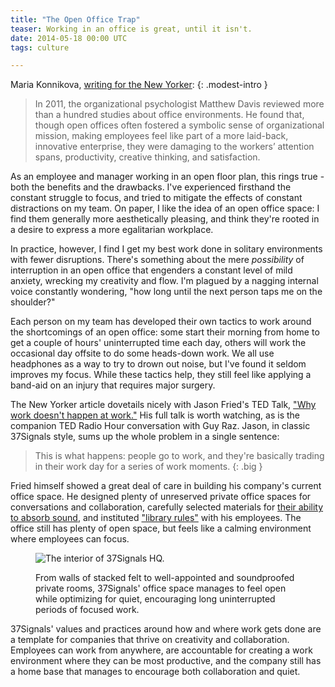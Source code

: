 ```yaml
---
title: "The Open Office Trap"  
teaser: Working in an office is great, until it isn't. 
date: 2014-05-18 00:00 UTC
tags: culture 

---
```


Maria Konnikova, [writing for the New Yorker](http://www.newyorker.com/online/blogs/currency/2014/01/the-open-office-trap.html):
{: .modest-intro }

> In 2011, the organizational psychologist Matthew Davis reviewed more than a hundred studies about office environments. He found that, though open offices often fostered a symbolic sense of organizational mission, making employees feel like part of a more laid-back, innovative enterprise, they were damaging to the workers’ attention spans, productivity, creative thinking, and satisfaction.

As an employee and manager working in an open floor plan, this rings true - both the benefits and the drawbacks. I've experienced firsthand the constant struggle to focus, and tried to mitigate the effects of constant distractions on my team. On paper, I like the idea of an open office space: I find them generally more aesthetically pleasing, and think they're rooted in a desire to express a more egalitarian workplace.

In practice, however, I find I get my best work done in solitary environments with fewer disruptions. There's something about the mere *possibility* of interruption in an open office that engenders a constant level of mild anxiety, wrecking my creativity and flow. I'm plagued by a nagging internal voice constantly wondering, "how long until the next person taps me on the shoulder?"

Each person on my team has developed their own tactics to work around the shortcomings of an open office: some start their morning from home to get a couple of hours' uninterrupted time each day, others will work the occasional day offsite to do some heads-down work. We all use headphones as a way to try to drown out noise, but I've found it seldom improves my focus. While these tactics help, they still feel like applying a band-aid on an injury that requires major surgery.

The New Yorker article dovetails nicely with Jason Fried's TED Talk, ["Why work doesn't happen at work."](http://www.npr.org/2013/10/04/191621516/is-too-much-collaboration-a-bad-thing) His full talk is worth watching, as is the companion TED Radio Hour conversation with Guy Raz. Jason, in classic 37Signals style, sums up the whole problem in a single sentence: 

> This is what happens: people go to work, and they're basically trading in their work day for a series of work moments.
{: .big } 

Fried himself showed a great deal of care in building his company's current office space. He designed plenty of unreserved private office spaces for conversations and collaboration, carefully selected materials for [their ability to absorb sound](http://www.fastcodesign.com/1662465/for-a-company-that-sells-productivity-a-space-that-fosters-it), and instituted ["library rules"](https://signalvnoise.com/posts/3357-an-office-with-ldquolibrary-rulesrdquo) with his employees. The office still has plenty of open space, but feels like a calming environment where employees can focus.

<figure markdown="1">

![The interior of 37Signals HQ.](/blog/images/office-37signals.jpg)

<figcaption>
From walls of stacked felt to well-appointed and soundproofed private rooms, 37Signals' office space manages to feel open while optimizing for quiet, encouraging long uninterrupted periods of focused work.
</figcaption>

</figure>

37Signals' values and practices around how and where work gets done are a template for companies that thrive on creativity and collaboration. Employees can work from anywhere, are accountable for creating a work environment where they can be most productive, and the company still has a home base that manages to encourage both collaboration and quiet.  